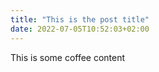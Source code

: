 ```yaml
---
title: "This is the post title"
date: 2022-07-05T10:52:03+02:00
---
```


This is some coffee content